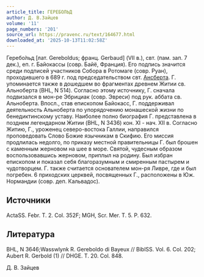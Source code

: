 ```yaml
---
article_title: ГЕРЕБОЛЬД
author: Д. В.Зайцев
volume: '11'
page_numbers: '201'
source_url: https://pravenc.ru/text/164677.html
downloaded_at: '2025-10-13T11:02:58Z'
---
```


Геребо́льд [лат. Gereboldus; франц. Gerbaud] (VII в.), свт. (пам. зап. 7 дек.), еп. г. Байокассы (совр. Байё, Франция). Его подпись значится среди подписей участников Собора в Ротомаге (совр. Руан), проходившего в 689 г. под председательством свт. [Ансберта](https://pravenc.ru/text/Ансберта.html). Г. упоминается также в дошедшем во фрагментах древнем Житии св. Альноберта (BHL, N 514). Согласно этому источнику, Г. сначала подвизался в мон-ре Эбрициак (совр. Эвреси) под рук. аббата св. Альноберта. Впосл., став епископом Байокасс, Г. поддерживал деятельность Альноберта по упорядочению монашеской жизни по бенедиктинскому уставу. Наиболее полно биография Г. представлена в позднем легендарном Житии (BHL, N 3436) кон. XI - нач. XII в. Согласно Житию, Г., уроженец северо-востока Галлии, направился проповедовать Слово Божие язычникам в Скифию. Его миссия продлилась недолго, по приказу местной правительницы Г. был брошен с каменным жерновом на шее в море. Святой, чудесным образом воспользовавшись жерновом, приплыл на родину. Был избран епископом и показал себя благоразумным и смиренным пастырем и чудотворцем. Г. также считается основателем мон-ря Ливре, где и был погребен. 6 приходских церквей, посвященных Г., расположены в Юж. Нормандии (совр. деп. Кальвадос).

## Источники

ActaSS. Febr. T. 2. Col. 352F; MGH, Scr. Mer. T. 5. P. 632.

## Литература

BHL, N 3646;Wasswlynk R. Gereboldo di Bayeux // BiblSS. Vol. 6. Col. 202; Aubert R. Gerbold (1) // DHGE. T. 20. Col. 848.

Д. В.  Зайцев
